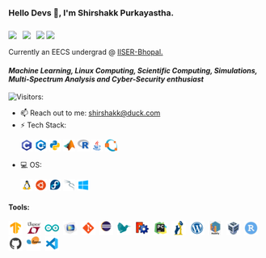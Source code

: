 ### Hello Devs 👋,   I'm Shirshakk Purkayastha. 
<h3><p><a href = 'https://www.linkedin.com/in/shirshakk-purkayastha'> <img width = '20px' align= 'center' src="https://raw.githubusercontent.com/rahulbanerjee26/githubAboutMeGenerator/main/icons/linked-in-alt.svg"/></a> &nbsp
<a href = 'https://www.twitter.com/PShirshakk'> <img width = '20px' align= 'center' src="https://raw.githubusercontent.com/rahulbanerjee26/githubAboutMeGenerator/main/icons/twitter.svg"/></a> &nbsp
<a href = 'https://www.github.com/Shirshakk-P'> <img width = '20px' align= 'center' src="https://raw.githubusercontent.com/rahulbanerjee26/githubAboutMeGenerator/main/icons/github.svg"/></a>
<a href = 'https://www.instagram.com/seashark.p/'> <img width = '20px' align= 'center' src="https://upload.wikimedia.org/wikipedia/commons/thumb/9/96/Instagram.svg/1200px-Instagram.svg.png"/></a></p></h3>
 Currently an EECS undergrad @ <a href = 'https://iiserb.ac.in'>IISER-Bhopal. </a>
  
#### *Machine Learning, Linux Computing, Scientific Computing, Simulations, Multi-Spectrum Analysis and Cyber-Security enthusiast*

![Visitors:](https://visitor-badge.glitch.me/badge?page_id=Shirshakk-P.Shirshakk-P)

- 📫 Reach out to me: shirshakk@duck.com
- ⚡ Tech Stack: <p><img width ='24px' src ='https://github.com/Shirshakk-P/Shirshakk-P/blob/main/c.png'>  <img width ='24px' src ='https://github.com/Shirshakk-P/Shirshakk-P/blob/main/c++.png'>  <img width ='24px' src ='https://github.com/Shirshakk-P/Shirshakk-P/blob/main/python.png'>  <img width ='24px' src ='https://github.com/Shirshakk-P/Shirshakk-P/blob/main/matlab.png'>  <img width ='24px' src ='https://github.com/Shirshakk-P/Shirshakk-P/blob/main/r.png'>  <img width ='24px' src ='https://github.com/Shirshakk-P/Shirshakk-P/blob/main/java.png'>  <img width ='24px' src ='https://github.com/Shirshakk-P/Shirshakk-P/blob/main/oct.png'></p>
- 💻 OS: <p><img width ='24px' src ='https://github.com/Shirshakk-P/Shirshakk-P/blob/main/linux.png'>  <img width ='24px' src ='https://github.com/Shirshakk-P/Shirshakk-P/blob/main/ubuntu.png'>  <img width ='24px' src ='https://github.com/Shirshakk-P/Shirshakk-P/blob/main/fedora.png'>  <img width ='24px' src ='https://github.com/Shirshakk-P/Shirshakk-P/blob/main/kali.png'>  <img width ='24px' src ='https://github.com/Shirshakk-P/Shirshakk-P/blob/main/win.png'></p>


#### Tools: 
  <p><img width ='28px' src ='https://github.com/Shirshakk-P/Shirshakk-P/blob/main/tf.png'>  &nbsp<img width ='28px' src ='https://github.com/Shirshakk-P/Shirshakk-P/blob/main/lt.png'>  &nbsp<img width ='28px' src ='https://github.com/Shirshakk-P/Shirshakk-P/blob/main/arduino.png'>  &nbsp<img width ='28px' src ='https://github.com/Shirshakk-P/Shirshakk-P/blob/main/comsol.png'>  &nbsp<img width ='28px' src ='https://github.com/Shirshakk-P/Shirshakk-P/blob/main/git.png'>  &nbsp<img width ='28px' src ='https://github.com/Shirshakk-P/Shirshakk-P/blob/main/eclipse.png'>  &nbsp<img width ='28px' src ='https://github.com/Shirshakk-P/Shirshakk-P/blob/main/latex.png'>  &nbsp<img width ='28px' src ='https://github.com/Shirshakk-P/Shirshakk-P/blob/main/freecad.png'>  &nbsp<img width ='28px' src ='https://github.com/Shirshakk-P/Shirshakk-P/blob/main/pycharm.png'>  &nbsp<img width ='28px' src ='https://github.com/Shirshakk-P/Shirshakk-P/blob/main/pandas.png'>  &nbsp<img width ='28px' src ='https://github.com/Shirshakk-P/Shirshakk-P/blob/main/wordpres.png'>  &nbsp<img width ='28px' src ='https://github.com/Shirshakk-P/Shirshakk-P/blob/main/numpy.png'>  &nbsp<img width ='28px' src ='https://github.com/Shirshakk-P/Shirshakk-P/blob/main/vb.png'>  &nbsp<img width ='28px' src ='https://github.com/Shirshakk-P/Shirshakk-P/blob/main/rstudio.png'>  &nbsp<img width ='28px' src ='https://github.com/Shirshakk-P/Shirshakk-P/blob/main/github.png'>  &nbsp<img width ='28px' src ='https://github.com/Shirshakk-P/Shirshakk-P/blob/main/scikit.png'>  &nbsp<img width ='28px' src ='https://github.com/Shirshakk-P/Shirshakk-P/blob/main/vs-code.png'></a></p></h3>


